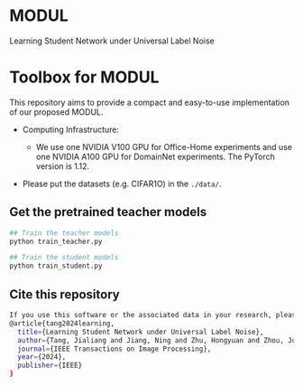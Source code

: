 # MODUL

Learning Student Network under Universal Label Noise
# Toolbox for MODUL

This repository aims to provide a compact and easy-to-use implementation of our proposed MODUL. 

- Computing Infrastructure:
  - We use one NVIDIA V100 GPU for Office-Home experiments and use one NVIDIA A100 GPU for DomainNet experiments. The PyTorch version is 1.12.

- Please put the datasets (e.g. CIFAR1O) in the `./data/`.
## Get the pretrained teacher models

```bash
## Train the teacher models
python train_teacher.py

## Train the student models
python train_student.py

```
## Cite this repository
```bash
If you use this software or the associated data in your research, please cite it as follows:
@article{tang2024learning,
  title={Learning Student Network under Universal Label Noise},
  author={Tang, Jialiang and Jiang, Ning and Zhu, Hongyuan and Zhou, Joey Tianyi and Gong, Chen},
  journal={IEEE Transactions on Image Processing},
  year={2024},
  publisher={IEEE}
}
```
